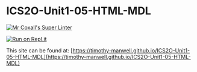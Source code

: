 # ICS2O-Unit1-05-HTML-MDL

[![Mr Coxall's Super Linter](https://github.com/Timothy-Manwell/ICS2O-Unit1-05-HTML-MDL/workflows/Mr%20Coxall's%20Super%20Linter/badge.svg)](https://github.com/Timothy-Manwell/ICS2O-Unit1-05-HTML-MDL/actions/)

[![Run on Repl.it](https://repl.it/badge/github/Timothy-Manwell/ICS2O-Unit1-05-HTML-MDL)](https://repl.it/github/Timothy-Manwell/ICS2O-Unit1-05-HTML-MDL)

This site can be found at: [https://timothy-manwell.github.io/ICS2O-Unit1-05-HTML-MDL](https://timothy-manwell.github.io/ICS2O-Unit1-05-HTML-MDL)

